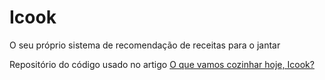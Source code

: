 # Icook

O seu próprio sistema de recomendação de receitas para o jantar

Repositório do código usado no artigo [O que vamos cozinhar hoje, Icook?]()
